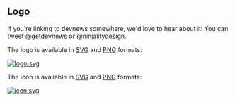 ## Logo

If you're linking to devnews somewhere, we'd love to hear about it! You can tweet [@getdevnews](https://twitter.com/getdevnews) or [@ninjalitydesign](https://twitter.com/ninjality.com).

The logo is available in [SVG](https://devne.ws/logo.svg) and [PNG](https://devne.ws/logo.png) formats:

[![logo.svg](https://devne.ws/logo.svg)](https://devne.ws/logo.svg)

The icon is available in [SVG](https://devne.ws/icon.svg) and [PNG](https://devne.ws/icon.png) formats:

[![icon.svg](https://devne.ws/icon.svg)](https://devne.ws/icon.svg)
